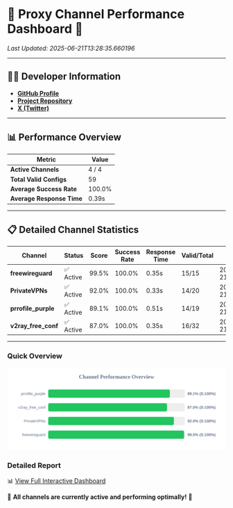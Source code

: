 # 🌟 Proxy Channel Performance Dashboard 🌟

_Last Updated: 2025-06-21T13:28:35.660196_

---

## 👩‍💻 Developer Information

- **[GitHub Profile](https://github.com/4n0nymou3)**  
- **[Project Repository](https://github.com/4n0nymou3/multi-proxy-config-fetcher)**  
- **[X (Twitter)](https://x.com/4n0nymou3)**  

---

## 📊 Performance Overview

| Metric                | Value       |
|-----------------------|-------------|
| **Active Channels**   | 4 / 4       |
| **Total Valid Configs** | 59          |
| **Average Success Rate** | 100.0%      |
| **Average Response Time** | 0.39s       |

---

## 📋 Detailed Channel Statistics

| Channel          | Status     | Score  | Success Rate | Response Time | Valid/Total | Last Success               |
|------------------|------------|--------|--------------|---------------|-------------|----------------------------|
| **freewireguard**  | ✅ Active  | 99.5%  | 100.0% | 0.35s         | 15/15       | 2025-06-21T13:28:35.658371 |
| **PrivateVPNs**  | ✅ Active  | 92.0%  | 100.0% | 0.33s         | 14/20       | 2025-06-21T13:28:35.281981 |
| **prrofile_purple**  | ✅ Active  | 89.1%  | 100.0% | 0.51s         | 14/19       | 2025-06-21T13:28:34.508979 |
| **v2ray_free_conf**  | ✅ Active  | 87.0%  | 100.0% | 0.35s         | 16/32       | 2025-06-21T13:28:34.916710 |

---

### Quick Overview
<div align="center">
  <a href="https://raw.githubusercontent.com/nullluser/NullRepo/refs/heads/main/assets/channel_stats_chart.svg">
    <img src="https://raw.githubusercontent.com/nullluser/NullRepo/refs/heads/main/assets/channel_stats_chart.svg" alt="Source Performance Statistics" width="800">
  </a>
</div>

### Detailed Report
📊 [View Full Interactive Dashboard](https://htmlpreview.github.io/?https://github.com/nullluser/NullRepo/blob/main/assets/performance_report.html)

🎉 **All channels are currently active and performing optimally!** 🎉
